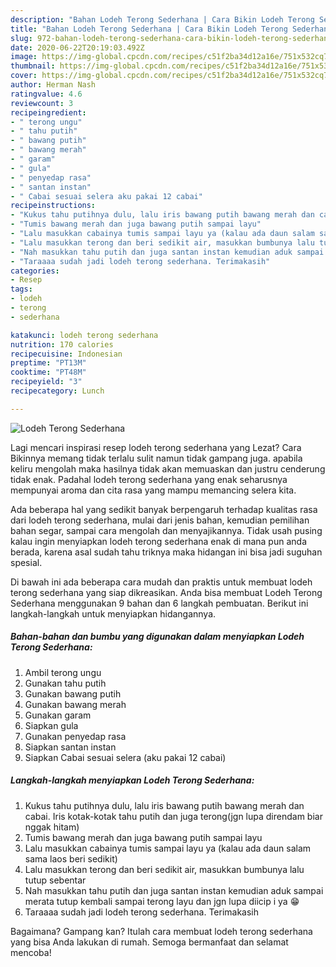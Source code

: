 ```yaml
---
description: "Bahan Lodeh Terong Sederhana | Cara Bikin Lodeh Terong Sederhana Yang Paling Enak"
title: "Bahan Lodeh Terong Sederhana | Cara Bikin Lodeh Terong Sederhana Yang Paling Enak"
slug: 972-bahan-lodeh-terong-sederhana-cara-bikin-lodeh-terong-sederhana-yang-paling-enak
date: 2020-06-22T20:19:03.492Z
image: https://img-global.cpcdn.com/recipes/c51f2ba34d12a16e/751x532cq70/lodeh-terong-sederhana-foto-resep-utama.jpg
thumbnail: https://img-global.cpcdn.com/recipes/c51f2ba34d12a16e/751x532cq70/lodeh-terong-sederhana-foto-resep-utama.jpg
cover: https://img-global.cpcdn.com/recipes/c51f2ba34d12a16e/751x532cq70/lodeh-terong-sederhana-foto-resep-utama.jpg
author: Herman Nash
ratingvalue: 4.6
reviewcount: 3
recipeingredient:
- " terong ungu"
- " tahu putih"
- " bawang putih"
- " bawang merah"
- " garam"
- " gula"
- " penyedap rasa"
- " santan instan"
- " Cabai sesuai selera aku pakai 12 cabai"
recipeinstructions:
- "Kukus tahu putihnya dulu, lalu iris bawang putih bawang merah dan cabai. Iris kotak-kotak tahu putih dan juga terong(jgn lupa direndam biar nggak hitam)"
- "Tumis bawang merah dan juga bawang putih sampai layu"
- "Lalu masukkan cabainya tumis sampai layu ya (kalau ada daun salam sama laos beri sedikit)"
- "Lalu masukkan terong dan beri sedikit air, masukkan bumbunya lalu tutup sebentar"
- "Nah masukkan tahu putih dan juga santan instan kemudian aduk sampai merata tutup kembali sampai terong layu dan jgn lupa diicip i ya 😁"
- "Taraaaa sudah jadi lodeh terong sederhana. Terimakasih"
categories:
- Resep
tags:
- lodeh
- terong
- sederhana

katakunci: lodeh terong sederhana 
nutrition: 170 calories
recipecuisine: Indonesian
preptime: "PT13M"
cooktime: "PT48M"
recipeyield: "3"
recipecategory: Lunch

---
```



![Lodeh Terong Sederhana](https://img-global.cpcdn.com/recipes/c51f2ba34d12a16e/751x532cq70/lodeh-terong-sederhana-foto-resep-utama.jpg)

Lagi mencari inspirasi resep lodeh terong sederhana yang Lezat? Cara Bikinnya memang tidak terlalu sulit namun tidak gampang juga. apabila keliru mengolah maka hasilnya tidak akan memuaskan dan justru cenderung tidak enak. Padahal lodeh terong sederhana yang enak seharusnya mempunyai aroma dan cita rasa yang mampu memancing selera kita.

Ada beberapa hal yang sedikit banyak berpengaruh terhadap kualitas rasa dari lodeh terong sederhana, mulai dari jenis bahan, kemudian pemilihan bahan segar, sampai cara mengolah dan menyajikannya. Tidak usah pusing kalau ingin menyiapkan lodeh terong sederhana enak di mana pun anda berada, karena asal sudah tahu triknya maka hidangan ini bisa jadi suguhan spesial.




Di bawah ini ada beberapa cara mudah dan praktis untuk membuat lodeh terong sederhana yang siap dikreasikan. Anda bisa membuat Lodeh Terong Sederhana menggunakan 9 bahan dan 6 langkah pembuatan. Berikut ini langkah-langkah untuk menyiapkan hidangannya.

<!--inarticleads1-->

##### Bahan-bahan dan bumbu yang digunakan dalam menyiapkan Lodeh Terong Sederhana:

1. Ambil  terong ungu
1. Gunakan  tahu putih
1. Gunakan  bawang putih
1. Gunakan  bawang merah
1. Gunakan  garam
1. Siapkan  gula
1. Gunakan  penyedap rasa
1. Siapkan  santan instan
1. Siapkan  Cabai sesuai selera (aku pakai 12 cabai)




<!--inarticleads2-->

##### Langkah-langkah menyiapkan Lodeh Terong Sederhana:

1. Kukus tahu putihnya dulu, lalu iris bawang putih bawang merah dan cabai. Iris kotak-kotak tahu putih dan juga terong(jgn lupa direndam biar nggak hitam)
1. Tumis bawang merah dan juga bawang putih sampai layu
1. Lalu masukkan cabainya tumis sampai layu ya (kalau ada daun salam sama laos beri sedikit)
1. Lalu masukkan terong dan beri sedikit air, masukkan bumbunya lalu tutup sebentar
1. Nah masukkan tahu putih dan juga santan instan kemudian aduk sampai merata tutup kembali sampai terong layu dan jgn lupa diicip i ya 😁
1. Taraaaa sudah jadi lodeh terong sederhana. Terimakasih




Bagaimana? Gampang kan? Itulah cara membuat lodeh terong sederhana yang bisa Anda lakukan di rumah. Semoga bermanfaat dan selamat mencoba!
